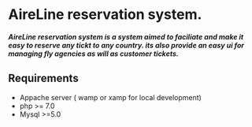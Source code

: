 # AireLine reservation system.
##### AireLine reservation system is a system aimed to faciliate and make it easy to reserve any tickt to any country. its also provide an easy ui for managing fly agencies as will as customer tickets. 
## Requirements
* Appache server ( wamp or xamp for local development)
* php >= 7.0
* Mysql >=5.0